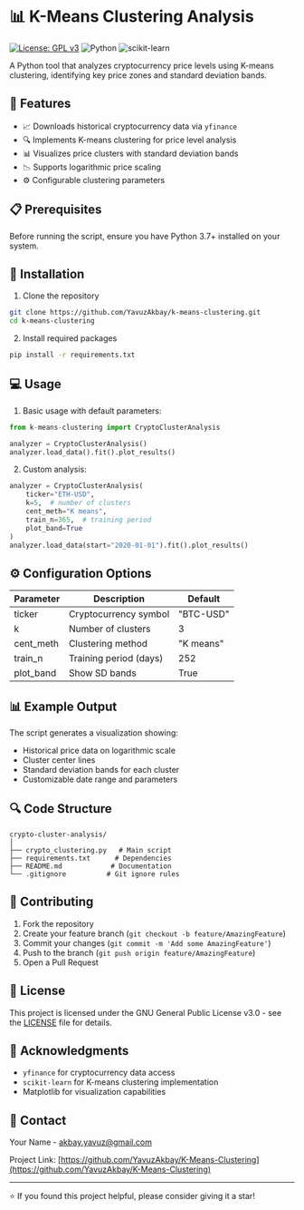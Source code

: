 # 📊 K-Means Clustering Analysis

[![License: GPL v3](https://img.shields.io/badge/License-GPLv3-blue.svg)](https://www.gnu.org/licenses/gpl-3.0)
![Python](https://img.shields.io/badge/Python-3.7%2B-blue)
![scikit-learn](https://img.shields.io/badge/scikit--learn-1.0%2B-orange)

A Python tool that analyzes cryptocurrency price levels using K-means clustering, identifying key price zones and standard deviation bands.

## 🚀 Features

- 📈 Downloads historical cryptocurrency data via `yfinance`
- 🔍 Implements K-means clustering for price level analysis
- 📊 Visualizes price clusters with standard deviation bands
- 📉 Supports logarithmic price scaling
- ⚙️ Configurable clustering parameters

## 📋 Prerequisites

Before running the script, ensure you have Python 3.7+ installed on your system.

## 🔧 Installation

1. Clone the repository
```bash
git clone https://github.com/YavuzAkbay/k-means-clustering.git
cd k-means-clustering
```

2. Install required packages
```bash
pip install -r requirements.txt
```

## 💻 Usage

1. Basic usage with default parameters:
```python
from k-means-clustering import CryptoClusterAnalysis

analyzer = CryptoClusterAnalysis()
analyzer.load_data().fit().plot_results()
```

2. Custom analysis:
```python
analyzer = CryptoClusterAnalysis(
    ticker="ETH-USD",
    k=5,  # number of clusters
    cent_meth="K means",
    train_n=365,  # training period
    plot_band=True
)
analyzer.load_data(start="2020-01-01").fit().plot_results()
```

## ⚙️ Configuration Options

| Parameter | Description | Default |
|-----------|-------------|---------|
| ticker | Cryptocurrency symbol | "BTC-USD" |
| k | Number of clusters | 3 |
| cent_meth | Clustering method | "K means" |
| train_n | Training period (days) | 252 |
| plot_band | Show SD bands | True |

## 📊 Example Output

The script generates a visualization showing:
- Historical price data on logarithmic scale
- Cluster center lines
- Standard deviation bands for each cluster
- Customizable date range and parameters

## 🔍 Code Structure

```
crypto-cluster-analysis/
│
├── crypto_clustering.py   # Main script
├── requirements.txt      # Dependencies
├── README.md            # Documentation
└── .gitignore          # Git ignore rules
```

## 🤝 Contributing

1. Fork the repository
2. Create your feature branch (`git checkout -b feature/AmazingFeature`)
3. Commit your changes (`git commit -m 'Add some AmazingFeature'`)
4. Push to the branch (`git push origin feature/AmazingFeature`)
5. Open a Pull Request

## 📝 License

This project is licensed under the GNU General Public License v3.0 - see the [LICENSE](LICENSE) file for details.

## 🙏 Acknowledgments

- `yfinance` for cryptocurrency data access
- `scikit-learn` for K-means clustering implementation
- Matplotlib for visualization capabilities

## 📧 Contact

Your Name - [akbay.yavuz@gmail.com](mailto:akbay.yavuz@gmail.com)

Project Link: [https://github.com/YavuzAkbay/K-Means-Clustering](https://github.com/YavuzAkbay/K-Means-Clustering)

---
⭐️ If you found this project helpful, please consider giving it a star!
